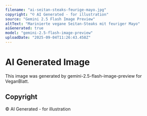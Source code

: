 ```yaml
---
filename: "ai-seitan-steaks-feurige-mayo.jpg"
copyright: "© AI Generated - for illustration"
source: "Gemini 2.5 Flash Image Preview"
altText: "Marinierte vegane Seitan-Steaks mit feuriger Mayo"
aiGenerated: true
model: "gemini-2.5-flash-image-preview"
uploadDate: "2025-09-04T11:26:43.458Z"
---
```


# AI Generated Image

This image was generated by gemini-2.5-flash-image-preview for VeganBlatt.

## Copyright
© AI Generated - for illustration
